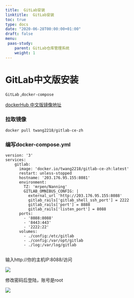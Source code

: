 ```yaml
---
title:  GitLab安装
linktitle:  GitLab安装
toc: true
type: docs
date: "2020-06-28T00:00:00+01:00"
draft: false
menu:
 paas-study:
    parent: GitLab仓库管理系统
    weight: 1
---
```


# GitLab中文版安装

`GitLab`  ,`docker-compose`



 [dockerHub 中文版镜像地址](https://hub.docker.com/r/twang2218/gitlab-ce-zh) 

###  拉取镜像
```bash
docker pull twang2218/gitlab-ce-zh
```

### 编写docker-compose.yml

```shell
version: '3'
services:
    gitlab:
      image: 'docker.io/twang2218/gitlab-ce-zh:latest'
      restart: unless-stopped
      hostname: '203.176.95.155:8081'
      environment:
        TZ: 'mrpen/Nanning'
        GITLAB_OMNIBUS_CONFIG: |
          external_url 'http://203.176.95.155:8088'
          gitlab_rails['gitlab_shell_ssh_port'] = 2222
          gitlab_rails['port'] = 8888
          gitlab_rails['listen_port'] = 8088 
      ports:
        - '8088:8088'
        - '8443:443'
        - '2222:22'
      volumes:
        - ./config:/etc/gitlab
        - ./config:/var/opt/gitlab
        - ./log:/var/log/gitlab


```

输入http://你的主机IP:8088/访问

![](/img/gitlab/1.jpg)

修改密码后登陆，账号是root

![](/img/gitlab/2.jpg)


